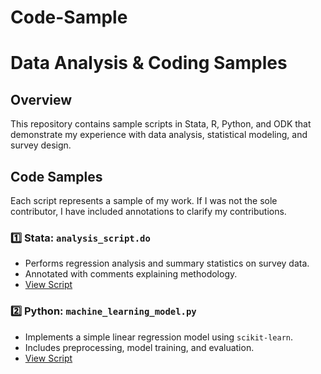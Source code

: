 # Code-Sample

# Data Analysis & Coding Samples

## Overview
This repository contains sample scripts in Stata, R, Python, and ODK that demonstrate my experience with data analysis, statistical modeling, and survey design.

## Code Samples
Each script represents a sample of my work. If I was not the sole contributor, I have included annotations to clarify my contributions.

### 1️⃣ Stata: `analysis_script.do`
- Performs regression analysis and summary statistics on survey data.
- Annotated with comments explaining methodology.
- [View Script](https://github.com/jniyitegeka/Econ-970-Final-Project/blob/main/score.do)

### 2️⃣ Python: `machine_learning_model.py`
- Implements a simple linear regression model using `scikit-learn`.
- Includes preprocessing, model training, and evaluation.
- [View Script](https://github.com/jniyitegeka/CS109A-Data-Science/blob/main/milestone_5.ipynb)

